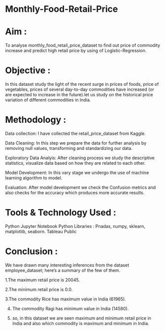 # Monthly-Food-Retail-Price

# Aim :
To analyse monthly_food_retail_price_dataset to find out price of commodity increase and predict high retail price by using of Logistic-Regression.

# Objective :
In this dataset study the  light of the recent surge in prices of foods, price of vegetables, prices of several day-to-day commodities have increased (or are expected to increase in the future).let us study on the historical price variation of different commodities in India.

# Methodology :
Data collection: I have collected the retail_price_dataset from Kaggle.

Data Cleaning: In this step we prepare the data for further analysis by removing null values, transforming and standardizing our data.

Exploratory Data Analyis: After cleaning process we study the descriptive statistics, visualize data based on how they are related to each other.

Model Development: In this vary stage we undergo the use of machine learning algorithm to model.

Evaluation: After model development we check the Confusion metrics and also checks for the accuracy which produces more accurate results.

# Tools & Technology Used :
Python
Jupyter Notebook
Python Libraries : Pnadas, numpy, sklearn, matplotlib, seaborn.
Tableau Public

# Conclusion :
We have drawn many interesting inferences from the dataset employee_dataset; here’s a summary of the few of them.

1.The maximum retail price is 20045.

2.The minimum retail price is 0.0.

3.The commodity Rice has maximum  value in India (61965).

4. The commodity Ragi has minimum value in India (14580).

5. so, in this dataset we are seen maximum and minimum retail price in India and also which commodity is maximum and minimum in India.
